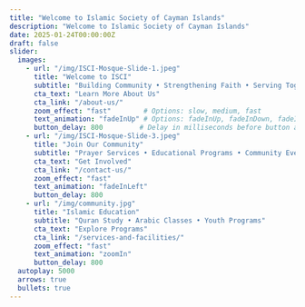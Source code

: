 ```yaml
---
title: "Welcome to Islamic Society of Cayman Islands"
description: "Welcome to Islamic Society of Cayman Islands"
date: 2025-01-24T00:00:00Z
draft: false
slider:
  images:
    - url: "/img/ISCI-Mosque-Slide-1.jpeg"
      title: "Welcome to ISCI"
      subtitle: "Building Community • Strengthening Faith • Serving Together"
      cta_text: "Learn More About Us"
      cta_link: "/about-us/"
      zoom_effect: "fast"        # Options: slow, medium, fast
      text_animation: "fadeInUp" # Options: fadeInUp, fadeInDown, fadeInLeft, fadeInRight, zoomIn
      button_delay: 800         # Delay in milliseconds before button appears
    - url: "/img/ISCI-Mosque-Slide-3.jpeg"
      title: "Join Our Community"
      subtitle: "Prayer Services • Educational Programs • Community Events"
      cta_text: "Get Involved"
      cta_link: "/contact-us/"
      zoom_effect: "fast"
      text_animation: "fadeInLeft"
      button_delay: 800
    - url: "/img/community.jpg"
      title: "Islamic Education"
      subtitle: "Quran Study • Arabic Classes • Youth Programs"
      cta_text: "Explore Programs"
      cta_link: "/services-and-facilities/"
      zoom_effect: "fast"
      text_animation: "zoomIn"
      button_delay: 800
  autoplay: 5000
  arrows: true
  bullets: true
---
```

